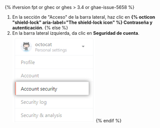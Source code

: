 {% ifversion fpt or ghec or ghes > 3.4 or ghae-issue-5658 %}
1. En la sección de "Acceso" de la barra lateral, haz clic en **{% octicon "shield-lock" aria-label="The shield-lock icon" %} Contraseña y autenticación**.
{% else %}
1. En la barra lateral izquierda, da clic en **Seguridad de cuenta**. ![Ajustes de seguridad de la cuenta personal](/assets/images/help/settings/settings-sidebar-account-security.png)
{% endif %}
